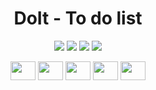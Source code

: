 <h1 align="center"> DoIt - To do list </h1>

<p align="center">
<img src="https://img.shields.io/badge/Status-Em%20desenvolvimento-brightgreen"/>
<img src="https://img.shields.io/github/languages/count/julia-teixeira/doit?color=%23fff"/>
<img src="https://img.shields.io/github/languages/top/julia-teixeira/doit?color=%23fff"/>
<img src="https://img.shields.io/github/stars/julia-teixeira?style=social"/>
</p>

<p align="center">
  <img align="center" height="30" width="40" src="https://cdn.jsdelivr.net/gh/devicons/devicon/icons/react/react-original.svg" />
  <img align="center" height="30" width="40" src="https://cdn.jsdelivr.net/gh/devicons/devicon/icons/typescript/typescript-original.svg" />
  <img align="center" height="30" width="40" src="https://cdn.jsdelivr.net/gh/devicons/devicon/icons/javascript/javascript-original.svg" />
  <img align="center" height="30" width="40" src="https://cdn.jsdelivr.net/gh/devicons/devicon/icons/html5/html5-original.svg" />
  <img align="center" height="30" width="40" src="https://cdn.jsdelivr.net/gh/devicons/devicon/icons/css3/css3-original.svg" />
</p>
